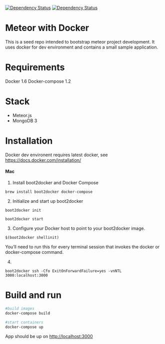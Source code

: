 [![Dependency Status](https://www.versioneye.com/user/projects/551d7c9c971f7847ca000010/badge.svg?style=flat)](https://www.versioneye.com/user/projects/551d7c9c971f7847ca000010)
[![Dependency Status](https://www.versioneye.com/user/projects/551d7ca6971f78433900000e/badge.svg?style=flat)](https://www.versioneye.com/user/projects/551d7ca6971f78433900000e)

Meteor with Docker
=====================================================
This is a seed repo intended to bootstrap meteor project development. It uses docker for dev environment and contains a small sample application.

Requirements
=============
Docker 1.6
Docker-compose 1.2

Stack
=============
* Meteor.js
* MongoDB 3


Installation
=============

Docker dev environent requires latest docker, see https://docs.docker.com/installation/

#### Mac
1. Install boot2docker and Docker Compose
```
brew install boot2docker docker-compose
```
2. Initialize and start up boot2docker
```
boot2docker init
```
```
boot2docker start
```
3. Configure your Docker host to point to your boot2docker image.
```
$(boot2docker shellinit)
```
You’ll need to run this for every terminal session that invokes the docker or docker-compose command. 

4. 
```
boot2docker ssh -Cfo ExitOnForwardFailure=yes -vnNTL 3000:localhost:3000
```

Build and run
=============

```sh
#build images
docker-compose build

#start containers
docker-compose up
```

App should be up on [http://localhost:3000](http://localhost:3000/)

